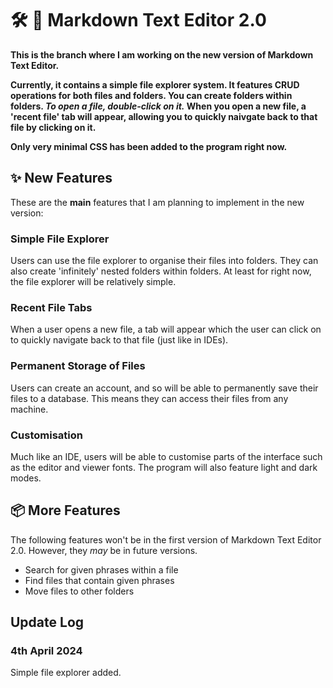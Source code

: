# :hammer_and_wrench: :notebook: Markdown Text Editor 2.0 
**This is the branch where I am working on the new version of Markdown Text Editor.**

**Currently, it contains a simple file explorer system. It features CRUD operations for both files and folders. You can create folders within folders. *To open a file, double-click on it.* When you open a new file, a 'recent file' tab will appear, allowing you to quickly naivgate back to that file by clicking on it.**

**Only very minimal CSS has been added to the program right now.**

## :sparkles: New Features

These are the **main** features that I am planning to implement in the new version:

### Simple File Explorer

Users can use the file explorer to organise their files into folders. They can also create 'infinitely' nested folders within folders. At least for right now, the file explorer will be relatively simple.

### Recent File Tabs

When a user opens a new file, a tab will appear which the user can click on to quickly navigate back to that file (just like in IDEs).

### Permanent Storage of Files

Users can create an account, and so will be able to permanently save their files to a database. This means they can access their files from any machine.

### Customisation

Much like an IDE, users will be able to customise parts of the interface such as the editor and viewer fonts. The program will also feature light and dark modes.


## :package: More Features

The following features won't be in the first version of Markdown Text Editor 2.0. However, they *may* be in future versions.

- Search for given phrases within a file
- Find files that contain given phrases
- Move files to other folders

## Update Log

### 4th April 2024

Simple file explorer added.

